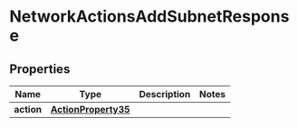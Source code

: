 

# NetworkActionsAddSubnetResponse


## Properties

| Name | Type | Description | Notes |
|------------ | ------------- | ------------- | -------------|
|**action** | [**ActionProperty35**](ActionProperty35.md) |  |  |



